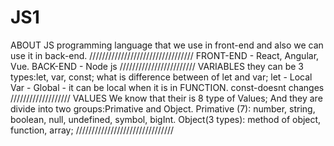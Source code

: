 # JS1
ABOUT JS
programming language that we use in front-end and also we can use it in back-end.
/////////////////////////////////
FRONT-END - React, Angular, Vue.
BACK-END - Node js
////////////////////////
VARIABLES
they can be 3 types:let, var, const;
what is difference between of let and var;
let - Local
Var - Global - it can be local when it is in FUNCTION.
const-doesnt changes
///////////////////
VALUES
We know that their is  8 type of Values;
And they are divide into two groups:Primative and Object.
Primative (7): number, string, boolean, null, undefined, symbol, bigInt.
Object(3 types): method of object, function, array;
///////////////////////////////

